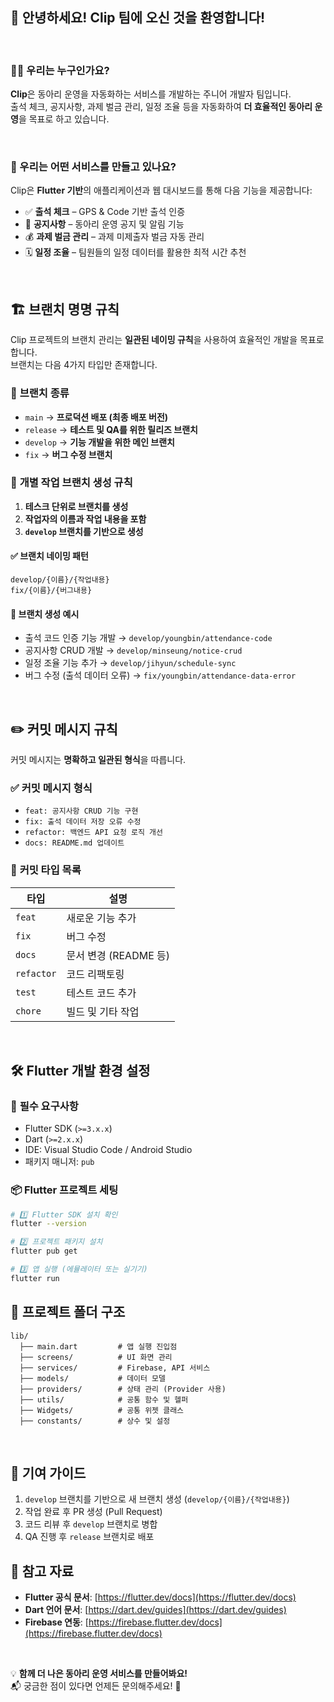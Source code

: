 ## 👋 안녕하세요! Clip 팀에 오신 것을 환영합니다!

<br>

### 🙋‍♂️ 우리는 누구인가요?
**Clip**은 동아리 운영을 자동화하는 서비스를 개발하는 주니어 개발자 팀입니다.  
출석 체크, 공지사항, 과제 벌금 관리, 일정 조율 등을 자동화하여 **더 효율적인 동아리 운영**을 목표로 하고 있습니다.

<br>

### 🚀 우리는 어떤 서비스를 만들고 있나요?
Clip은 **Flutter 기반**의 애플리케이션과 웹 대시보드를 통해 다음 기능을 제공합니다:
- ✅ **출석 체크** – GPS & Code 기반 출석 인증
- 📢 **공지사항** – 동아리 운영 공지 및 알림 기능
- 💰 **과제 벌금 관리** – 과제 미제출자 벌금 자동 관리
- 🗓️ **일정 조율** – 팀원들의 일정 데이터를 활용한 최적 시간 추천

<br>

## 🏗️ 브랜치 명명 규칙

Clip 프로젝트의 브랜치 관리는 **일관된 네이밍 규칙**을 사용하여 효율적인 개발을 목표로 합니다.  
브랜치는 다음 4가지 타입만 존재합니다.

### 🔹 **브랜치 종류**
- `main` → **프로덕션 배포 (최종 배포 버전)**
- `release` → **테스트 및 QA를 위한 릴리즈 브랜치**
- `develop` → **기능 개발을 위한 메인 브랜치**
- `fix` → **버그 수정 브랜치**

### 🔹 **개별 작업 브랜치 생성 규칙**
1. **테스크 단위로 브랜치를 생성**  
2. **작업자의 이름과 작업 내용을 포함**  
3. **`develop` 브랜치를 기반으로 생성**

#### ✅ **브랜치 네이밍 패턴**
```
develop/{이름}/{작업내용}
fix/{이름}/{버그내용}
```

#### 📌 **브랜치 생성 예시**
- 출석 코드 인증 기능 개발 → `develop/youngbin/attendance-code`
- 공지사항 CRUD 개발 → `develop/minseung/notice-crud`
- 일정 조율 기능 추가 → `develop/jihyun/schedule-sync`
- 버그 수정 (출석 데이터 오류) → `fix/youngbin/attendance-data-error`

<br>

## ✏️ 커밋 메시지 규칙

커밋 메시지는 **명확하고 일관된 형식**을 따릅니다.

### ✅ **커밋 메시지 형식**
- `feat: 공지사항 CRUD 기능 구현`
- `fix: 출석 데이터 저장 오류 수정`
- `refactor: 백엔드 API 요청 로직 개선`
- `docs: README.md 업데이트`

### 🔹 **커밋 타입 목록**
| 타입 | 설명 |
|------|----------------------------------|
| `feat` | 새로운 기능 추가 |
| `fix` | 버그 수정 |
| `docs` | 문서 변경 (README 등) |
| `refactor` | 코드 리팩토링 |
| `test` | 테스트 코드 추가 |
| `chore` | 빌드 및 기타 작업 |

<br>

## 🛠️ Flutter 개발 환경 설정

### 📌 **필수 요구사항**
- Flutter SDK (`>=3.x.x`)
- Dart (`>=2.x.x`)
- IDE: Visual Studio Code / Android Studio
- 패키지 매니저: `pub`

### 📦 **Flutter 프로젝트 세팅**
```bash
# 1️⃣ Flutter SDK 설치 확인
flutter --version

# 2️⃣ 프로젝트 패키지 설치
flutter pub get

# 3️⃣ 앱 실행 (에뮬레이터 또는 실기기)
flutter run
```

## 📌 프로젝트 폴더 구조
```
lib/
  ├── main.dart         # 앱 실행 진입점
  ├── screens/          # UI 화면 관리
  ├── services/         # Firebase, API 서비스
  ├── models/           # 데이터 모델
  ├── providers/        # 상태 관리 (Provider 사용)
  ├── utils/            # 공통 함수 및 헬퍼
  ├── Widgets/          # 공통 위젯 클래스
  ├── constants/        # 상수 및 설정
```

<br>

## 📜 기여 가이드
1. `develop` 브랜치를 기반으로 새 브랜치 생성 (`develop/{이름}/{작업내용}`)
2. 작업 완료 후 PR 생성 (Pull Request)
3. 코드 리뷰 후 `develop` 브랜치로 병합
4. QA 진행 후 `release` 브랜치로 배포  


## 🔗 참고 자료
- **Flutter 공식 문서**: [https://flutter.dev/docs](https://flutter.dev/docs)
- **Dart 언어 문서**: [https://dart.dev/guides](https://dart.dev/guides)
- **Firebase 연동**: [https://firebase.flutter.dev/docs](https://firebase.flutter.dev/docs)

<br>

💡 **함께 더 나은 동아리 운영 서비스를 만들어봐요!**  
📬 궁금한 점이 있다면 언제든 문의해주세요! 🚀
